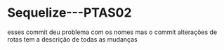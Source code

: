 # Sequelize---PTAS02

esses commit deu problema com os nomes mas o commit alterações de rotas tem a descrição de todas as mudanças

